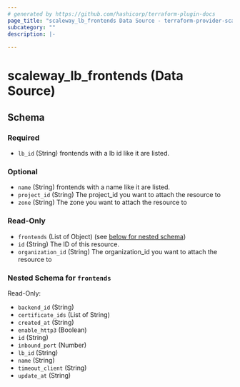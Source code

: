```yaml
---
# generated by https://github.com/hashicorp/terraform-plugin-docs
page_title: "scaleway_lb_frontends Data Source - terraform-provider-scaleway"
subcategory: ""
description: |-
  
---
```


# scaleway_lb_frontends (Data Source)





<!-- schema generated by tfplugindocs -->
## Schema

### Required

- `lb_id` (String) frontends with a lb id like it are listed.

### Optional

- `name` (String) frontends with a name like it are listed.
- `project_id` (String) The project_id you want to attach the resource to
- `zone` (String) The zone you want to attach the resource to

### Read-Only

- `frontends` (List of Object) (see [below for nested schema](#nestedatt--frontends))
- `id` (String) The ID of this resource.
- `organization_id` (String) The organization_id you want to attach the resource to

<a id="nestedatt--frontends"></a>
### Nested Schema for `frontends`

Read-Only:

- `backend_id` (String)
- `certificate_ids` (List of String)
- `created_at` (String)
- `enable_http3` (Boolean)
- `id` (String)
- `inbound_port` (Number)
- `lb_id` (String)
- `name` (String)
- `timeout_client` (String)
- `update_at` (String)
